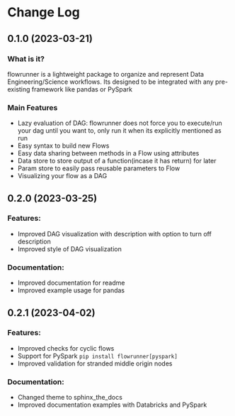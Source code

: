 # Change Log

## 0.1.0 (2023-03-21)

### What is it?

flowrunner is a lightweight package to organize and represent Data Engineering/Science workflows. Its designed to be integrated with any pre-existing framework like pandas or PySpark

### Main Features
- Lazy evaluation of DAG: flowrunner does not force you to execute/run your dag until you want to, only run it when its explicitly mentioned as run
- Easy syntax to build new Flows
- Easy data sharing between methods in a Flow using attributes
- Data store to store output of a function(incase it has return) for later
- Param store to easily pass reusable parameters to Flow
- Visualizing your flow as a DAG



## 0.2.0 (2023-03-25)

### Features:
- Improved DAG visualization with description with option to turn off description
- Improved style of DAG visualization

### Documentation:
- Improved documentation for readme
- Improved example usage for pandas


## 0.2.1 (2023-04-02)

### Features:
- Improved checks for cyclic flows
- Support for PySpark `pip install flowrunner[pyspark]`
- Improved validation for stranded middle origin nodes

### Documentation:
- Changed theme to sphinx_the_docs
- Improved documentation examples with Databricks and PySpark
